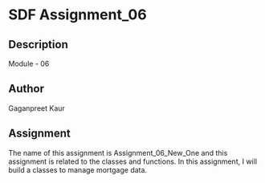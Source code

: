 # SDF Assignment_06

## Description

Module - 06

## Author

Gaganpreet Kaur

## Assignment

The name of this assignment is Assignment_06_New_One and this assignment is related to the classes and functions. In this assignment, I will build a classes to manage mortgage data.
